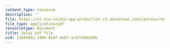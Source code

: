 ```yaml
---
content_type: resource
description: ''
file: https://ol-ocw-studio-app-production.s3.amazonaws.com/courses/res-tll-004-stem-concept-videos-fall-2013/21b4dd321d090c6fdeb71cb73dbbb99c_nwZ9FbZtOv0.pdf
file_type: application/pdf
resourcetype: Document
title: 3play pdf file
uid: 21b4dd32-1d09-0c6f-deb7-1cb73dbbb99c
---
```

